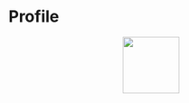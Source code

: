 # Profile
<div id="header" align="center">
  <img src="https://giphy.com/embed/u2pmTWUi0MXjyrMaVj" width="100"/>
</div>
